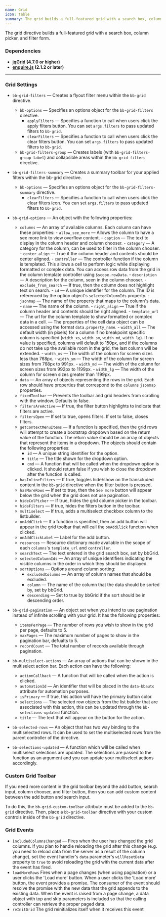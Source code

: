 ```yaml
---
name: Grid
icon: table
summary: The grid builds a full-featured grid with a search box, column picker, and filter form.
---
```


The grid directive builds a full-featured grid with a search box, column picker, and filter form.

 ### Dependencies ###

- **[jqGrid](https://github.com/free-jqgrid/jqGrid) (4.7.0 or higher)**
- **[enquire.js](http://wicky.nillia.ms/enquire.js/) (2.1.2 or later)**
---

### Grid Settings ###
- `bb-grid-filters` &mdash; Creates a flyout filter menu within the `bb-grid` directive.
  - `bb-options` &mdash; Specifies an options object for the `bb-grid-filters` directive.
      - `applyFilters` &mdash; Specifies a function to call when users click the apply filters button. You can set `args.filters` to pass updated filters to `bb-grid`.
      - `clearFilters` &mdash; Specifies a function to call when users click the clear filters button. You can set `args.filters` to pass updated filters to `bb-grid`.
  - `bb-grid-filters-group` &mdash; Creates labels (with `bb-grid-filters-group-label`) and collapsible areas within the `bb-grid-filters` directive.
- `bb-grid-filters-summary` &mdash; Creates a summary toolbar for your applied filters within the bb-grid directive.
  - `bb-options` &mdash; Specifies an options object for the `bb-grid-filters-summary` directive.
      - `clearFilters` &mdash; Specifies a function to call when users click the clear filters icon. You can set `args.filters` to pass updated filters to `bb-grid`.

- `bb-grid-options` &mdash; An object with the following properties:
  - `columns` &mdash; An array of available columns.  Each column can have these properties:
        - `allow_see_more` &mdash; Allows the column to have a see more link to view overflow content.
        - `caption` &mdash; The text to display in the column header and column chooser.
        - `category` &mdash; A category for the column, can be used to filter in the column chooser.
        - `center_align` &mdash; True if the column header and contents should be center aligned.
        - `controller` &mdash; The controller function if the column is templated. This allows a cell to perform logic while displaying formatted or complex data. You can access row data from the grid in the column template controller using `$scope.rowData`.
        - `description` &mdash; A description for the column, seen in the column chooser.
        - `exclude_from_search` &mdash; If true, then the column does not highlight text on search.
        - `id` &mdash; A unique identifier for the column.  The ID is referenced by the option object's `selectedColumnIds` property.
        - `jsonmap` &mdash; The name of the property that maps to the column's data.
        - `name` &mdash; The name of the column.
        - `right_align` &mdash; True if the column header and contents should be right aligned.
        - `template_url` &mdash; The url for the column template to show formatted or complex data in a cell. &mdash; The properties of the cell data object can be accessed using the format `data.property_name`.
        - `width_all` &mdash; The default width (in pixels) for a column if no breakpoint specific column is specified (`width_xs`, `width_sm`, `width_md`, `width_lg`). If no value is specified, columns will default to 150px, and if the columns do not take up the available room in the grid, the last column will be extended.
        - `width_xs` &mdash; The width of the column for screen sizes less than 768px.
        - `width_sm` &mdash; The width of the column for screen sizes from 768px to 991px.
        - `width_md` &mdash; The width of the column for screen sizes from 992px to 1199px.
        - `width_lg` &mdash; The width of the column for screen sizes greater than 1199px.
  - `data` &mdash; An array of objects representing the rows in the grid.  Each row should have properties that correspond to the `columns` `jsonmap` properties.
  - `fixedToolbar` &mdash; Prevents the toolbar and grid headers from scrolling with the window. Defaults to false.
  - `filtersAreActive` &mdash; If true, the filter button highlights to indicate that filters are active.
  - `filtersOpen` &mdash; If set to true, opens filters. If set to false, closes filters.
  - `getContextMenuItems` &mdash; If a function is specified, then the grid rows will attempt to create a bootstrap dropdown based on the return value of the function. The return value should be an array of objects that represent the items in a dropdown. The objects should contain the following properties:
      - `id` &mdash; A unique string identifier for the option.
      - `title` &mdash; The title shown for the dropdown option.
      - `cmd` &mdash; A function that will be called when the dropdown option is clicked. It should return false if you wish to close the dropdown after the function is called.
  - `hasInlineFilters` &mdash; If true, toggles hide/show on the transcluded content in the `bb-grid` directive when the filter button is pressed.
  - `hasMoreRows` &mdash; If set to true, then the `See more` button will appear below the grid when the grid does not use pagination.
  - `hideColPicker` &mdash; If true, hides the grid column picker in the toolbar.
  - `hideFilters` &mdash; If true, hides the filters button in the toolbar.
  - `multiselect` &mdash; If true, adds a multiselect checkbox column to the listbuilder.
  - `onAddClick` &mdash; If a function is specified, then an add button will appear in the grid toolbar that will call the `onAddClick` function when clicked.
  - `onAddClickLabel` &mdash; Label for the add button.
  - `resources` &mdash; Resource dictionary made available in the scope of each `columns`'s `template_url` and `controller`.
  - `searchText` &mdash; The text entered in the grid search box, set by bbGrid.
  - `selectedColumnIds` &mdash; An array of unique identifiers indicating the visible columns in the order in which they should be displayed.
  - `sortOptions` &mdash; Options around column sorting:
      - `excludedColumns` &mdash; An array of column names that should be excluded.
      - `column` &mdash; The name of the column that the data should be sorted by, set by bbGrid.
      - `descending` &mdash; Set to true by bbGrid if the sort should be in descending order.
- `bb-grid-pagination` &mdash; An object set when you intend to use pagination instead of infinite scrolling with your grid. It has the following properties:
  - `itemsPerPage` &mdash; The number of rows you wish to show in the grid per page, defaults to 5.
  - `maxPages` &mdash; The maximum number of pages to show in the pagination bar, defualts to 5.
  - `recordCount` &mdash; The total number of records available through pagination.
- `bb-multiselect-actions` &mdash; An array of actions that can be shown in the multiselect action bar. Each action can have the following:
  - `actionCallback` &mdash; A function that will be called when the action is clicked.
  - `automationId` &mdash; An identifier that will be placed in the `data-bbauto` attribute for automation purposes.
  - `isPrimary` &mdash; If true, this action will have the primary button color.
  - `selections` &mdash; The selected row objects from the list builder that are associated with this action, this can be updated through the `bb-selections-updated` function.
  - `title` &mdash; The text that will appear on the button for the action.
- `bb-selected-rows` &mdash; An object that has two way binding to the multiselected rows. It can be used to set the multiselected rows from the parent controller of the directive.
- `bb-selections-updated` &mdash; A function which will be called when multiselect selections are updated. The selections are passed to the function as an argument and you can update your multiselect actions accordingly.

### Custom Grid Toolbar ###
If you need more content in the grid toolbar beyond the add button, search input, column chooser, and filter button, then you can add custom content between the add button and search input.

To do this, the `bb-grid-custom-toolbar` attribute must be added to the `bb-grid` directive. Then, place a `bb-grid-toolbar` directive with your custom controls inside of the `bb-grid` directive.

### Grid Events ###

  - `includedColumnsChanged` &mdash; Fires when the user has changed the grid columns.  If you plan to handle reloading the grid after this change (e.g. you need
to reload data from the server as a result of the column change), set the event handler's `data` parameter's `willResetData` property to `true` to avoid
reloading the grid with the current data after the event has fired.
  - `loadMoreRows` Fires when a page changes (when using pagination) or a user clicks the 'Load more' button. When a user clicks the 'Load more' button, the event provides a promise. The consumer of the event should resolve the promise with the new data that the grid appends to the existing data. When the event is raised from a page change, a data object with top and skip parameters is included so that the calling controller can retrieve the proper paged data.
  - `reInitGrid` The grid reinitializes itself when it receives this event